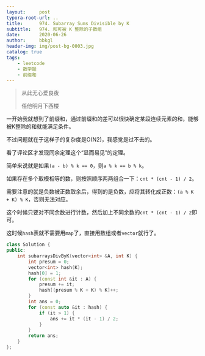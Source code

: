 ```yaml
---
layout:     post
typora-root-url: ..
title:      974. Subarray Sums Divisible by K
subtitle:   974. 和可被 K 整除的子数组
date:       2020-06-26
author:     bbkgl
header-img: img/post-bg-0003.jpg
catalog: true
tags:
    - leetcode
    - 数学题
    - 前缀和
---
```


>从此无心爱良夜
>
>任他明月下西楼

一开始我就想到了前缀和，通过前缀和的差可以很快确定某段连续元素的和，能够被K整除的和就能满足条件。

不过问题就在于这样子的复杂度是O(N2)，我感觉是过不去的。

看了评论区才发现同余定理这个“显而易见”的定理。

简单来说就是如果`(a - b) % k == 0`，则`a % k == b % k`。

如果存在多个取模相等的数，则按照顺序两两组合一下：`cnt * (cnt - 1) / 2`。

需要注意的就是负数被正数取余后，得到的是负数，应将其转化成正数：`(a % K + K) % K`，否则无法对应。

这个时候只要对不同余数进行计数，然后加上不同余数的`cnt * (cnt - 1) / 2`即可。

这时候`hash`表就不需要用`map`了，直接用数组或者`vector`就行了。

```cpp
class Solution {
public:
    int subarraysDivByK(vector<int> &A, int K) {
        int presum = 0;
        vector<int> hash(K);
        hash[0] = 1;
        for (const int &it : A) {
            presum += it;
            hash[(presum % K + K) % K]++;
        }
        int ans = 0;
        for (const auto &it : hash) {
            if (it > 1) {
                ans += it * (it - 1) / 2;
            }
        }
        return ans;
    }
};
```




